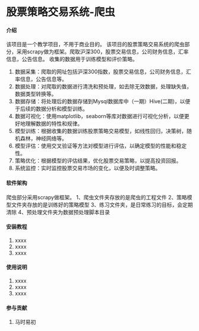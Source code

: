 # 股票策略交易系统-爬虫

#### 介绍
该项目是一个教学项目，不用于商业目的。
该项目的股票策略交易系统的爬虫部分，采用scrapy做为框架。爬取沪深300，股票交易信息，公司财务信息，汇率信息，公告信息。
收集的数据用于训练模型和评价策略。
1. 数据采集：爬取的网址包括沪深300指数，股票交易信息，公司财务信息，汇率信息，公告信息等。
2. 数据处理：对爬取的数据进行清洗和预处理，如去除无效数据，处理缺失值，数据类型转换等。
3. 数据存储：将处理后的数据存储到Mysql数据库中（一期）Hive(二期)，以便于后续的数据分析和模型训练。
4. 数据可视化：使用matplotlib，seaborn等库对数据进行可视化分析，以便更好地理解数据的特性和规律。
5. 模型训练：根据收集的数据训练股票策略交易模型，如线性回归，决策树，随机森林，神经网络等。
6. 模型评估：使用交叉验证等方法对模型进行评估，以确定模型的性能和稳定性。
7. 策略优化：根据模型的评估结果，优化股票交易策略，以提高投资回报。
8. 系统监控：实时监控股票交易市场的变化，以便及时调整策略。
#### 软件架构
爬虫部分采用scrapy做框架。
1、爬虫文件夹存放的是爬虫的工程文件
2、策略模型文件夹存放的是训练好的策略模型
3、练习文件夹，是日常练习的目标，会定期清除
4、预处理文件夹为数据预处理脚本目录


#### 安装教程

1.  xxxx
2.  xxxx
3.  xxxx

#### 使用说明

1.  xxxx
2.  xxxx
3.  xxxx

#### 参与贡献

1.  马时易初



